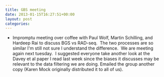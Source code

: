 ```yaml
---
title: GBS meeting
date: 2013-01-15T16:27:51+00:00
layout: post
categories:
---
```

  * Impromptu meeting over coffee with Paul Wolf, Martin Schilling, and Hardeep Rai to discuss BGS vs RAD-seq.  The two processes are so similar I'm still not sure I understand the difference.  We are meeting again next tuesday.  I suggested everyone take another look at the Davey et al paper I read last week since the biases it discusses may be relevant to the data filtering we are doing. Emailed the group another copy (Karen Mock originally distributed it to all of us).
